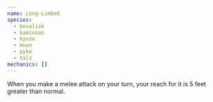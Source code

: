 ```yaml
---
name: Long-Limbed
species:
  - besalisk
  - kaminoan
  - kyuzo
  - muun
  - pyke
  - talz
mechanics: []
---
```

When you make a melee attack on your turn, your reach for it is 5 feet greater than normal.
